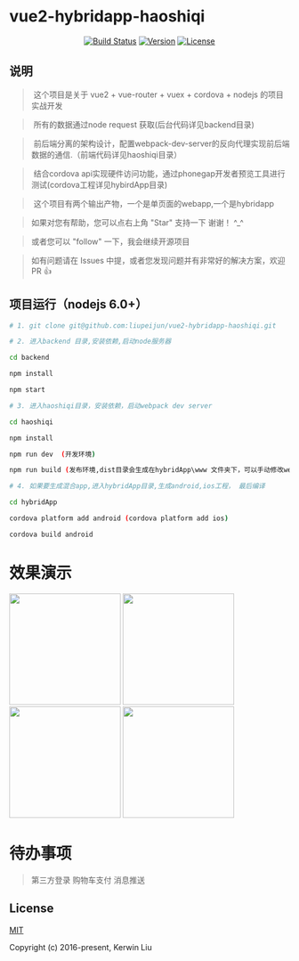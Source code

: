 # vue2-hybridapp-haoshiqi

<p align="center">
  <a href="https://circleci.com/gh/vuejs/vue/tree/dev"><img src="https://img.shields.io/circleci/project/vuejs/vue/dev.svg" alt="Build Status"></a>  
  <a href="https://www.npmjs.com/package/vue"><img src="https://img.shields.io/npm/v/vue.svg" alt="Version"></a>
  <a href="https://www.npmjs.com/package/vue"><img src="https://img.shields.io/npm/l/vue.svg" alt="License"></a>
  <br>
</p>

## 说明

>  这个项目是关于 vue2 + vue-router + vuex + cordova + nodejs 的项目实战开发

>  所有的数据通过node request 获取(后台代码详见backend目录)

>  前后端分离的架构设计，配置webpack-dev-server的反向代理实现前后端数据的通信.（前端代码详见haoshiqi目录）

>  结合cordova api实现硬件访问功能，通过phonegap开发者预览工具进行测试(cordova工程详见hybirdApp目录)

>  这个项目有两个输出产物，一个是单页面的webapp,一个是hybridapp

>  如果对您有帮助，您可以点右上角 "Star" 支持一下 谢谢！ ^_^

>  或者您可以 "follow" 一下，我会继续开源项目

>  如有问题请在 Issues 中提，或者您发现问题并有非常好的解决方案，欢迎 PR 👍



## 项目运行（nodejs 6.0+）
``` bash
# 1. git clone git@github.com:liupeijun/vue2-hybridapp-haoshiqi.git

# 2. 进入backend 目录,安装依赖,启动node服务器

cd backend

npm install

npm start

# 3. 进入haoshiqi目录，安装依赖，启动webpack dev server

cd haoshiqi 

npm install

npm run dev  (开发环境)

npm run build (发布环境,dist目录会生成在hybridApp\www 文件夹下，可以手动修改webpack.config.js)

# 4. 如果要生成混合app,进入hybridApp目录,生成android,ios工程， 最后编译

cd hybridApp

cordova platform add android (cordova platform add ios)

cordova build android 

```

# 效果演示
<p>
  <img src="https://github.com/liupeijun/vue2-hybridapp-haoshiqi/blob/master/screenshot/1.png" width="200" float="left"/>
  <img src="https://github.com/liupeijun/vue2-hybridapp-haoshiqi/blob/master/screenshot/2.png" width="200" float="left"/>
  <img src="https://github.com/liupeijun/vue2-hybridapp-haoshiqi/blob/master/screenshot/3.png" width="200" float="left"/>
  <img src="https://github.com/liupeijun/vue2-hybridapp-haoshiqi/blob/master/screenshot/4.png" width="200" float="left"/>

</p>

# 待办事项

>  第三方登录
>  购物车支付
>  消息推送

## License

[MIT](http://opensource.org/licenses/MIT)

Copyright (c) 2016-present, Kerwin Liu
